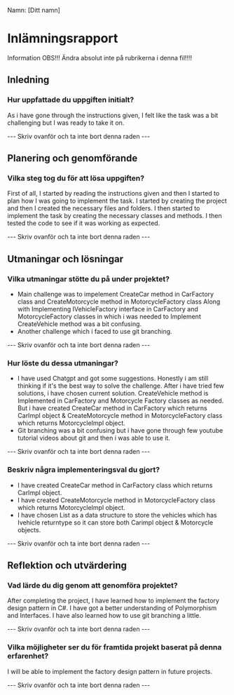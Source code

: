 ﻿
Namn: [Ditt namn]

# Inlämningsrapport

Information
OBS!!! Ändra absolut inte på rubrikerna i denna fil!!!!

## Inledning

### Hur uppfattade du uppgiften initialt?
As i have gone through the instructions given, I felt like the task was a bit challenging but I was ready to take it on.

--- Skriv ovanför och ta inte bort denna raden ---

## Planering och genomförande

### Vilka steg tog du för att lösa uppgiften?
First of all, I started by reading the instructions given and then I started to plan how I was going to implement the task. 
I started by creating the project and then I created the necessary files and folders. 
I then started to implement the task by creating the necessary classes and methods. 
I then tested the code to see if it was working as expected. 

--- Skriv ovanför och ta inte bort denna raden ---

## Utmaningar och lösningar

### Vilka utmaningar stötte du på under projektet?
+ Main challenge was to impelement CreateCar method in CarFactory class and CreateMotorcycle method in MotorcycleFactory class Along with Implementing IVehicleFactory interface in CarFactory and MotorcycleFactory classes in which i was needed to Implement CreateVehicle method was a bit confusing.
+ Another challenge which i faced to use git branching.

--- Skriv ovanför och ta inte bort denna raden ---

### Hur löste du dessa utmaningar?
* I have used Chatgpt and got some suggestions. Honestly i am still thinking if it's the best way to solve the challenge. After i have tried few solutions, i have chosen current solution. CreateVehicle method is Implemented in CarFactory and Motorcycle Factory classes as needed. But i have created CreateCar method in CarFactory which returns CarImpl object & CreateMotorcycle method in MotorcycleFactory class which returns MotorcycleImpl object.
* Git branching was a bit confusing but i have gone through few youtube tutorial videos about git and then i was able to use it.

--- Skriv ovanför och ta inte bort denna raden ---

### Beskriv några implementeringsval du gjort?
- I have created CreateCar method in CarFactory class which returns CarImpl object.
- I have created CreateMotorcycle method in MotorcycleFactory class which returns MotorcycleImpl object.
- I have chosen List as a data structure to store the vehicles which has Ivehicle returntype so it can store both Carimpl object & Motorcycle objects.
 
--- Skriv ovanför och ta inte bort denna raden ---

## Reflektion och utvärdering

### Vad lärde du dig genom att genomföra projektet?
After completing the project, I have learned how to implement the factory design pattern in C#. I have got a better understanding of Polymorphism and Interfaces. I have also learned how to use git branching a little.

--- Skriv ovanför och ta inte bort denna raden ---

### Vilka möjligheter ser du för framtida projekt baserat på denna erfarenhet?
I will be able to implement the factory design pattern in future projects. 

--- Skriv ovanför och ta inte bort denna raden ---